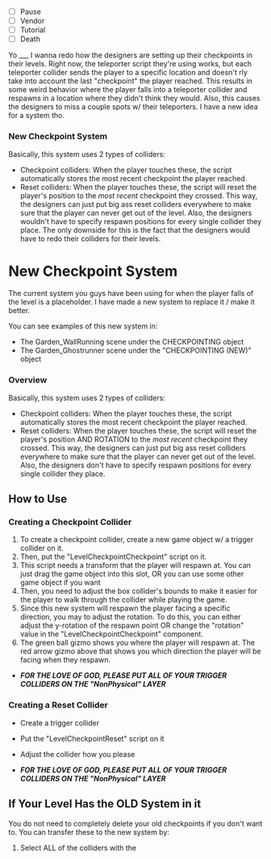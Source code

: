 - [ ] Pause
- [ ] Vendor
- [ ] Tutorial
- [ ] Death

Yo ___ I wanna redo how the designers are setting up their checkpoints in their levels. Right now, the teleporter script they're using works, but each teleporter collider sends the player to a specific location and doesn't rly take into account the last "checkpoint" the player reached. This results in some weird behavior where the player falls into a teleporter collider and respawns in a location where they didn't think they would. Also, this causes the designers to miss a couple spots w/ their teleporters. I have a new idea for a system tho.

### New Checkpoint System

Basically, this system uses 2 types of colliders:

- Checkpoint colliders: When the player touches these, the script automatically stores the most recent checkpoint the player reached.
- Reset colliders: When the player touches these, the script will reset the player's position to the *most recent* checkpoint they crossed. This way, the designers can just put big ass reset colliders everywhere to make sure that the player can never get out of the level. Also, the designers wouldn't have to specify respawn positions for every single collider they place.
The only downside for this is the fact that the designers would have to redo their colliders for their levels.

# New Checkpoint System

The current system you guys have been using for when the player falls of the level is a placeholder. I have made a new system to replace it / make it better.

You can see examples of this new system in:

- The Garden_WallRunning scene under the CHECKPOINTING object
- The Garden_Ghostrunner scene under the "CHECKPOINTING (NEW)" object

### Overview

Basically, this system uses 2 types of colliders:

- Checkpoint colliders: When the player touches these, the script automatically stores the most recent checkpoint the player reached.
- Reset colliders: When the player touches these, the script will reset the player's position AND ROTATION to the *most recent* checkpoint they crossed. This way, the designers can just put big ass reset colliders everywhere to make sure that the player can never get out of the level. Also, the designers don't have to specify respawn positions for every single collider they place.

## How to Use

### Creating a Checkpoint Collider
1. To create a checkpoint collider, create a new game object w/ a trigger collider on it.
2. Then, put the "LevelCheckpointCheckpoint" script on it.
3. This script needs a transform that the player will respawn at. You can just drag the game object into this slot, OR you can use some other game object if you want
4. Then, you need to adjust the box collider's bounds to make it easier for the player to walk through the collider while playing the game.
5. Since this new system will respawn the player facing a specific direction, you may to adjust the rotation. To do this, you can either adjust the y-rotation of the respawn point OR change the "rotation" value in the "LevelCheckpointCheckpoint" component.
6. The green ball gizmo shows you where the player will respawn at. The red arrow gizmo above that shows you which direction the player will be facing when they respawn.

- ***FOR THE LOVE OF GOD, PLEASE PUT ALL OF YOUR TRIGGER COLLIDERS ON THE "NonPhysical" LAYER***

### Creating a Reset Collider
- Create a trigger collider
- Put the "LevelCheckpointReset" script on it
- Adjust the collider how you please

- ***FOR THE LOVE OF GOD, PLEASE PUT ALL OF YOUR TRIGGER COLLIDERS ON THE "NonPhysical" LAYER***

## If Your Level Has the OLD System in it
You do not need to completely delete your old checkpoints if you don't want to. You can transfer these to the new system by:
1. Select ALL of the colliders with the 